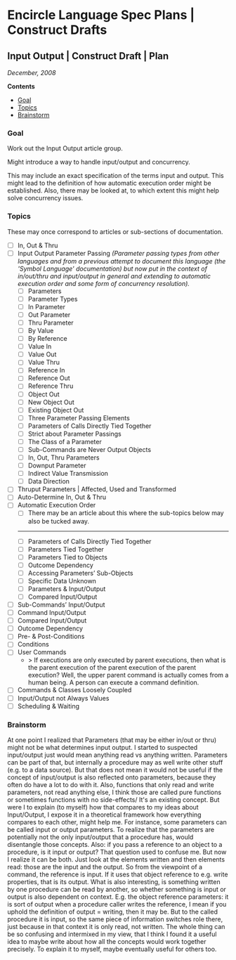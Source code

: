 ﻿Encircle Language Spec Plans | Construct Drafts
===============================================

Input Output | Construct Draft | Plan
-------------------------------------

*December, 2008*

__Contents__

- [Goal](#goal)
- [Topics](#topics)
- [Brainstorm](#brainstorm)

### Goal

Work out the Input Output article group.

Might introduce a way to handle input/output and concurrency.

This may include an exact specification of the terms input and output. This might lead to the definition of how automatic execution order might be established. Also, there may be looked at, to which extent this might help solve concurrency issues.

### Topics

These may once correspond to articles or sub-sections of documentation.

- [ ] In, Out & Thru
- [ ] Input Output Parameter Passing
        *(Parameter passing types from other languages and from a previous attempt to document this language (the 'Symbol Language' documentation) but now put in the context of in/out/thru and input/output in general and extending to automatic execution order and some form of concurrency resolution).*
    - [ ] Parameters
    - [ ] Parameter Types
    - [ ] In Parameter
    - [ ] Out Parameter
    - [ ] Thru Parameter
    - [ ] By Value
    - [ ] By Reference
    - [ ] Value In
    - [ ] Value Out
    - [ ] Value Thru
    - [ ] Reference In
    - [ ] Reference Out
    - [ ] Reference Thru
    - [ ] Object Out
    - [ ] New Object Out
    - [ ] Existing Object Out
    - [ ] Three Parameter Passing Elements
    - [ ] Parameters of Calls Directly Tied Together
    - [ ] Strict about Parameter Passings
    - [ ] The Class of a Parameter
    - [ ] Sub-Commands are Never Output Objects
    - [ ] In, Out, Thru Parameters
    - [ ] Downput Parameter
    - [ ] Indirect Value Transmission
    - [ ] Data Direction
- [ ] Thruput Parameters | Affected, Used and Transformed
- [ ] Auto-Determine In, Out & Thru
- [ ] Automatic Execution Order
    - [ ] There may be an article about this where the sub-topics below may also be tucked away. 
    -----
    - [ ] Parameters of Calls Directly Tied Together
    - [ ] Parameters Tied Together
    - [ ] Parameters Tied to Objects
    - [ ] Outcome Dependency
    - [ ] Accessing Parameters’ Sub-Objects
    - [ ] Specific Data Unknown
    - [ ] Parameters & Input/Output
    - [ ] Compared Input/Output
- [ ] Sub-Commands’ Input/Output
- [ ] Command Input/Output
- [ ] Compared Input/Output
- [ ] Outcome Dependency
- [ ] Pre- & Post-Conditions
- [ ] Conditions
- [ ] User Commands
    - \> If executions are only executed by parent executions, then what is the parent execution of the parent execution of the parent execution? Well, the upper parent command is actually comes from a human being. A person can execute a command definition.
- [ ] Commands & Classes Loosely Coupled
- [ ] Input/Output not Always Values
- [ ] Scheduling & Waiting

### Brainstorm

At one point I realized that Parameters (that may be either in/out or thru) might not be what determines input output. I started to suspected input/output just would mean anything read vs anything written. Parameters can be part of that, but internally a procedure may as well write other stuff (e.g. to a data source). But that does not mean it would not be useful if the concept of input/output is also reflected onto parameters, because they often do have a lot to do with it. Also, functions that only read and write parameters, not read anything else, I think those are called pure functions or sometimes functions with no side-effects/ It's an existing concept. But were I to explain (to myself) how that compares to my ideas about Input/Output, I expose it in a theoretical framework how everything compares to each other, might help me. For instance, some parameters can be called input or output parameters. To realize that the parameters are potentially not the only input/output that a procedure has, would disentangle those concepts. Also: if you pass a reference to an object to a procedure, is it input or output? That question used to confuse me. But now I realize it can be both. Just look at the elements written and then elements read: those are the input and the output. So from the viewpoint of a command, the reference is input. If it uses that object reference to e.g. write properties, that is its output. What is also interesting, is something written by one procedure can be read by another, so whether something is input or output is also dependent on context. E.g. the object reference parameters: it is sort of output when a procedure caller writes the reference, I mean if you uphold the definition of output = writing, then it may be. But to the called procedure it is input, so the same piece of information switches role there, just because in that context it is only read, not written. The whole thing can be so confusing and intermixed in my view, that I think I found it a useful idea to maybe write about how all the concepts would work together precisely. To explain it to myself, maybe eventually useful for others too.